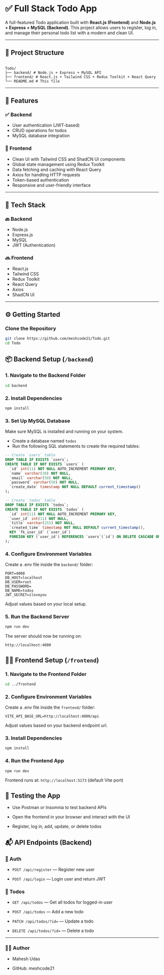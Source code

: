 # ✅ Full Stack Todo App

A full-featured Todo application built with **React.js (Frontend)** and **Node.js + Express + MySQL (Backend)**. This project allows users to register, log in, and manage their personal todo list with a modern and clean UI.

---

## 📁 Project Structure
```tree 

Todo/
├── backend/ # Node.js + Express + MySQL API
├── frontend/ # React.js + Tailwind CSS + Redux Toolkit + React Query
└── README.md # This file
```

---


## 🚀 Features

### ✅ Backend
- User authentication (JWT-based)
- CRUD operations for todos
- MySQL database integration

### 🎨 Frontend
- Clean UI with Tailwind CSS and ShadCN UI components
- Global state management using Redux Toolkit
- Data fetching and caching with React Query
- Axios for handling HTTP requests
- Token-based authentication
- Responsive and user-friendly interface

---

## 🧰 Tech Stack

### 🔙 Backend
- Node.js
- Express.js
- MySQL
- JWT (Authentication)

### 🔜 Frontend
- React.js
- Tailwind CSS
- Redux Toolkit
- React Query
- Axios
- ShadCN UI

---

## ⚙️ Getting Started

### Clone the Repository

```bash
git clone https://github.com/meshcode21/Todo.git
cd Todo
```

## 📦 Backend Setup (```/backend```)
### 1. Navigate to the Backend Folder
```bash
cd backend
```

### 2. Install Dependencies
```bash
npm install
```

### 3. Set Up MySQL Database

Make sure MySQL is installed and running on your system.
- Create a database named ``` todos ```
- Run the following SQL statements to create the required tables:

```sql
-- Create `users` table
DROP TABLE IF EXISTS `users`;
CREATE TABLE IF NOT EXISTS `users` (
  `id` int(11) NOT NULL AUTO_INCREMENT PRIMARY KEY,
  `name` varchar(30) NOT NULL,
  `email` varchar(50) NOT NULL,
  `password` varchar(50) NOT NULL,
  `create_date` timestamp NOT NULL DEFAULT current_timestamp()
);

-- Create `todos` table
DROP TABLE IF EXISTS `todos`;
CREATE TABLE IF NOT EXISTS `todos` (
  `id` int(11) NOT NULL AUTO_INCREMENT PRIMARY kEY,
  `user_id` int(11) NOT NULL,
  `title` varchar(255) NOT NULL,
  `created_time` timestamp NOT NULL DEFAULT current_timestamp(),
  KEY `fk_user_id` (`user_id`)
  FOREIGN KEY (`user_id`) REFERENCES `users`(`id`) ON DELETE CASCADE ON UPDATE CASCADE,
);
```

### 4. Configure Environment Variables
Create a .env file inside the ```backend/``` folder:

```env
PORT=4000
DB_HOST=localhost
DB_USER=root
DB_PASSWORD=
DB_NAME=todos
JWT_SECRET=iloveyou
```
Adjust values based on your local setup.

### 5. Run the Backend Server
```bash
npm run dev
```

The server should now be running on:
```arduino
http://localhost:4000
```

## 🧑‍🎨 Frontend Setup (```/frontend```)

### 1. Navigate to the Frontend Folder
```bash
cd ../frontend
```

### 2. Configure Environment Variables
Create a .env file inside the ```frontend/``` folder:

```env
VITE_API_BASE_URL=http://localhost:4000/api
```
Adjust values based on your backend endpoint url.

### 3. Install Dependencies
```bash
npm install
```

### 4. Run the Frontend App
```bash
npm run dev
```
Frontend runs at: ```http://localhost:5173``` (default Vite port)


## 🧪 Testing the App
- Use Postman or Insomnia to test backend APIs

- Open the frontend in your browser and interact with the UI

- Register, log in, add, update, or delete todos


## 📬 API Endpoints (Backend)

### 🔐 Auth
- ```POST /api/register``` — Register new user

- ```POST /api/login``` — Login user and return JWT

### 📝 Todos
- ```GET /api/todos``` — Get all todos for logged-in user

- ```POST /api/todos``` — Add a new todo

- ```PATCH /api/todos/?id=``` — Update a todo

- ```DELETE /api/todos/?id=``` — Delete a todo

---

### 🧑‍💻 Author
- Mahesh Udas

- GitHub: meshcode21